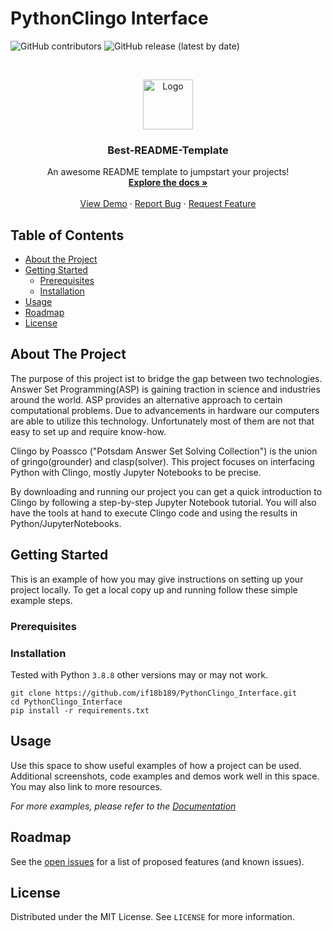 #   PythonClingo Interface


<!-- PROJECT SHIELDS -->
<!--
*** I'm using markdown "reference style" links for readability.
*** Reference links are enclosed in brackets [ ] instead of parentheses ( ).
*** See the bottom of this document for the declaration of the reference variables
*** for contributors-url, forks-url, etc. This is an optional, concise syntax you may use.
*** https://www.markdownguide.org/basic-syntax/#reference-style-links
-->
<!-- shields.io -->
![GitHub contributors](https://img.shields.io/github/contributors/BerkWerk/PythonClingo_Interface)
![GitHub release (latest by date)](https://img.shields.io/github/v/release/BerkWerk/PythonClingo_Interface)
<p align="center">


<!-- PROJECT LOGO -->
<br />
<p align="center">
  <a href="https://github.com/othneildrew/Best-README-Template">
    <img src="images/logo.png" alt="Logo" width="80" height="80">
  </a>

  <h3 align="center">Best-README-Template</h3>

  <p align="center">
    An awesome README template to jumpstart your projects!
    <br />
    <a href="https://github.com/othneildrew/Best-README-Template"><strong>Explore the docs »</strong></a>
    <br />
    <br />
    <a href="https://github.com/othneildrew/Best-README-Template">View Demo</a>
    ·
    <a href="https://github.com/othneildrew/Best-README-Template/issues">Report Bug</a>
    ·
    <a href="https://github.com/othneildrew/Best-README-Template/issues">Request Feature</a>
  </p>
</p>


<!-- TABLE OF CONTENTS -->
## Table of Contents

* [About the Project](#about-the-project)
* [Getting Started](#getting-started)
  * [Prerequisites](#prerequisites)
  * [Installation](#installation)
* [Usage](#usage)
* [Roadmap](#roadmap)
* [License](#license)

<!-- ABOUT THE PROJECT -->
## About The Project

The purpose of this project ist to bridge the gap between two technologies. Answer Set Programming(ASP) is gaining 
traction in science and industries around the world. ASP provides an alternative approach to certain computational 
problems. Due to advancements in hardware our computers are able to utilize this technology. Unfortunately most 
of them are not that easy to set up and require know-how.

Clingo by Poassco ("Potsdam Answer Set Solving Collection") is the union of gringo(grounder) and clasp(solver).
This project focuses on interfacing Python with Clingo, mostly Jupyter Notebooks to be precise.

By downloading and running our project you can get a quick introduction to Clingo by following a step-by-step
Jupyter Notebook tutorial. You will also have the tools at hand to execute Clingo code and using the results 
in Python/JupyterNotebooks.


<!-- GETTING STARTED -->
## Getting Started

This is an example of how you may give instructions on setting up your project locally.
To get a local copy up and running follow these simple example steps.

### Prerequisites



### Installation

Tested with Python `3.8.8` other versions may or may not work.
```
git clone https://github.com/if18b189/PythonClingo_Interface.git
cd PythonClingo_Interface
pip install -r requirements.txt
```



<!-- USAGE EXAMPLES -->
## Usage

Use this space to show useful examples of how a project can be used. Additional screenshots, code examples and demos work well in this space. You may also link to more resources.

_For more examples, please refer to the [Documentation](https://example.com)_



<!-- ROADMAP -->
## Roadmap

See the [open issues](https://github.com/othneildrew/Best-README-Template/issues) for a list of proposed features (and known issues).



<!-- LICENSE -->
## License

Distributed under the MIT License. See `LICENSE` for more information.
